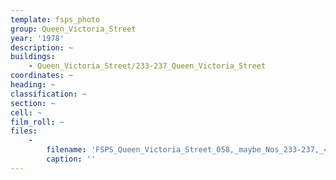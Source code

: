 ```yaml
---
template: fsps_photo
group: Queen_Victoria_Street
year: '1978'
description: ~
buildings:
    - Queen_Victoria_Street/233-237_Queen_Victoria_Street
coordinates: ~
heading: ~
classification: ~
section: ~
cell: ~
film_roll: ~
files:
    -
        filename: 'FSPS_Queen_Victoria_Street_058,_maybe_Nos_233-237,_4-2-F,_1978.png'
        caption: ''
---
```

